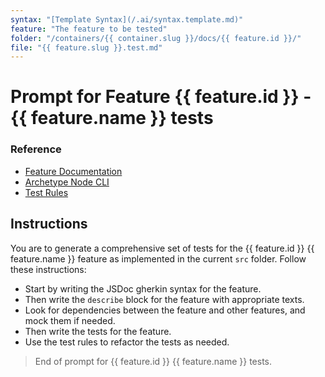 ```yaml
---
syntax: "[Template Syntax](/.ai/syntax.template.md)"
feature: "The feature to be tested"
folder: "/containers/{{ container.slug }}/docs/{{ feature.id }}/"
file: "{{ feature.slug }}.test.md"
---
```


# Prompt for Feature {{ feature.id }} - {{ feature.name }} tests

### Reference



<!--
  {{ containerFolder: /containers/{{container.slug}} }}
  {{ folderRules: {{containerFolder}}/.ai/}}
  -->

- [Feature Documentation](/docs/{{feature.slug}}.blueprint.md)
- [Archetype Node CLI](/containers/{{container.slug}}/docs/{{container.archetype}}.archetype.md)
- [Test Rules](/containers/{{container.slug}}/.ai/rules/test.rules.md)

<!--
  Read this documents to understand the feature requirements and the container rules.
  Ask the user if you don`t find any of the needed documents.
-->

## Instructions

You are to generate a comprehensive set of tests for the {{ feature.id }} {{ feature.name }} feature as implemented in the current `src` folder. Follow these instructions:

- Start by writing the JSDoc gherkin syntax for the feature.
- Then write the `describe` block for the feature with appropriate texts.
- Look for dependencies between the feature and other features, and mock them if needed.
- Then write the tests for the feature.
- Use the test rules to refactor the tests as needed.

> End of prompt for {{ feature.id }} {{ feature.name }} tests. 